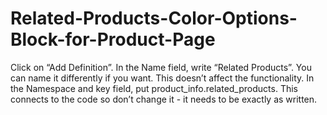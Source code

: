 # Related-Products-Color-Options-Block-for-Product-Page

Click on “Add Definition”.
In the Name field, write “Related Products”. You can name it differently if you want. This doesn’t affect the functionality.
In the Namespace and key field, put product_info.related_products. This connects to the code so don’t change it - it needs to be exactly as written.

